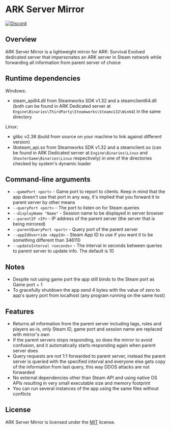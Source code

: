 # ARK Server Mirror
[![Discord](https://img.shields.io/discord/937821572285206659?style=flat-square&label=Discord&logo=discord&logoColor=white&color=7289DA)](https://discord.com/servers/teknology-hub-937821572285206659)

## Overview

ARK Server Mirror is a lightweight mirror for ARK: Survival Evolved dedicated server that impersonates an ARK server in Steam network while forwarding all information from parent server of choice

## Runtime dependencies

Windows:
+ steam_api64.dll from Steamworks SDK v1.32 and a steamclient64.dll (both can be found in ARK Dedicated server at `Engine\Binaries\ThirdParty\Steamworks\Steamv132\Win64`) in the same directory

Linux:
+ glibc v2.38 (build from source on your machine to link against different version)
+ libsteam_api.so from Steamworks SDK v1.32 and a steamclient.so (can be found in ARK Dedicated server at `Engine\Binaries\Linux` and `ShooterGame\Binaries\Linux` respectively) in one of the directories checked by system's dynamic loader

## Command-line arguments

+ `--gamePort <port>` - Game port to report to clients. Keep in mind that the app doesn't use that port in any way, it's implied that you forward it to parent server by other means
+ `--queryPort <port>` - The port to listen on for Steam queries
+ `--displayName "Name"` - Session name to be displayed in server browser
+ `--parentIP <IP>` - IP address of the parent server (the server that is being mirrored)
+ `--parentQueryPort <port>` - Query port of the parent server
+ `--appIdOverride <AppId>` - Steam App ID to use if you want it to be something different than 346110
+ `--updateInterval <seconds>` - The interval in seconds between queries to parent server to update info. The default is 10

## Notes

+ Despite not using game port the app still binds to the Steam port as Game port + 1
+ To gracefully shutdown the app send 4 bytes with the value of zero to app's query port from localhost (any program running on the same host)

## Features

+ Returns all information from the parent server including tags, rules and players as-is, only Steam ID, game port and session name are replaced with mirror's own
+ If the parent servers stops responding, so does the mirror to avoid confusion, and it automatically starts responding again when parent server does
+ Query requests are not 1:1 forwarded to parent server, instead the parent server is queried with the specified interval and everyone else gets copy of the information from last query, this way DDOS attacks are not forwarded
+ No external dependencies other than Steam API and using native OS APIs resulting in very small executable size and memory footprint
+ You can run several instances of the app using the same files without conflicts

## License

ARK Server Mirror is licensed under the [MIT](https://github.com/Nuclearistt/ARKServerMirror/blob/main/LICENSE) license.